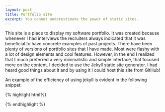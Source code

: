 ```yaml
---
layout: post
title: Portfolio site
excerpt: You cannot underestimate the power of static sites.
---
```


This site is a place to display my software portfolio. It was created because whenever I had interviews
the recruiters always indicated that it was beneficial to have concrete examples of past projects. 
There have been plenty of versions of portfolio sites that I have made. Most were flashy with a lot of 
design elements and cool features. However, in the end I realized that I much preferred a very minimalistic
and simple interface, that focused more on the content.
I decided to use the Jekyll static site generator. I had heard good things about it and by using it I could
host this site from GitHub!

An example of the efficiency of using jekyll is evident in the following snippet:


{% highlight html%}  

<!-- { for post in site.posts limit: 5 }
            <a href="{{ post.url }}">{{ post.title }}</a>
            <span>({{ post.date | date:"%Y-%m-%d" }})</span>
    </br> <em>{ post.excerpt } </em>
    </div>
  { endfor } -->

 {% endhighlight %} 
<br/>
 

